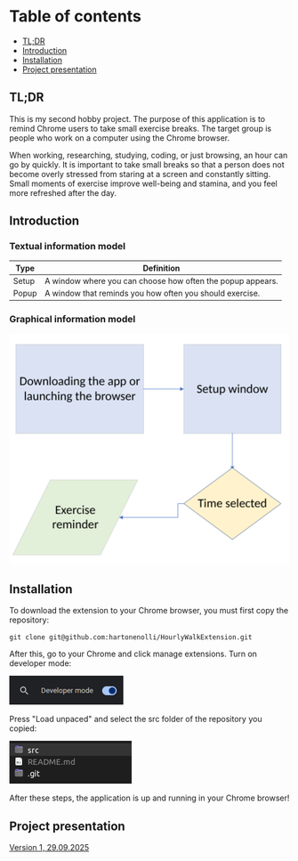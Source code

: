 # Table of contents
- [TL;DR](#tldr)
- [Introduction](#introduction)
- [Installation](#installation)
- [Project presentation](#project)

## <a id="tldr"></a>TL;DR
This is my second hobby project. The purpose of this application is to remind Chrome users to take small exercise breaks. The target group is people who work on a computer using the Chrome browser.

When working, researching, studying, coding, or just browsing, an hour can go by quickly. It is important to take small breaks so that a person does not become overly stressed from staring at a screen and constantly sitting. Small moments of exercise improve well-being and stamina, and you feel more refreshed after the day.

## <a id="introduction"></a>Introduction
### Textual information model

| Type  | Definition |
| ------------- | ------------- |
| Setup  | A window where you can choose how often the popup appears.  |
| Popup  | A window that reminds you how often you should exercise.   |

### Graphical information model

![UML](https://github.com/hartonenolli/HourlyWalkExtension/blob/main/src/pictures/UML.png)

## <a id="installation"></a>Installation
To download the extension to your Chrome browser, you must first copy the repository:
```
git clone git@github.com:hartonenolli/HourlyWalkExtension.git
```

After this, go to your Chrome and click manage extensions. Turn on developer mode:

![Developer mode](https://github.com/hartonenolli/HourlyWalkExtension/blob/main/src/pictures/developerMode.png)

Press "Load unpaced" and select the src folder of the repository you copied:

![Select src](https://github.com/hartonenolli/HourlyWalkExtension/blob/main/src/pictures/srcSelection.png)

After these steps, the application is up and running in your Chrome browser!

## <a id="project"></a>Project presentation
[Version 1, 29.09.2025](https://github.com/hartonenolli/HourlyWalkExtension/blob/main/diary/version1.md)
